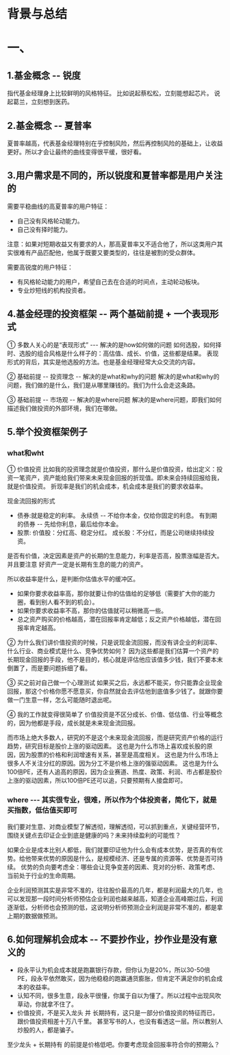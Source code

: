 # 背景与总结


# 一、
## 1.基金概念 -- 锐度
指代基金经理身上比较鲜明的风格特征。
比如说起蔡松松，立刻能想起芯片。
说起葛兰，立刻想到医药。

## 2.基金概念 -- 夏普率
夏普率越高，代表基金经理特别在乎控制风险，然后再控制风险的基础上，让收益更好。所以才会让最终的曲线变得很平缓，很好看。

## 3.用户需求是不同的，所以锐度和夏普率都是用户关注的

需要平稳曲线的高夏普率的用户特征：
* 自己没有风格轮动能力。
* 自己没有择时能力。

注意：如果对短期收益又有要求的人，那高夏普率又不适合他了，所以这类用户其实很难有产品匹配他，他属于既要又要类型的，往往是被割的受众群体。

需要高锐度的用户特征：
* 有风格轮动能力的用户，希望自己去在合适的时间点，主动轮动板块。
* 专业炒短线的机构投资者。

## 4.基金经理的投资框架 -- 两个基础前提 + 一个表现形式
① 多数人关心的是“表现形式” --- 解决的是how如何做的问题
如何选股，如何择时、选股的组合风格是什么样子的：高估值、成长、价值，这些都是结果。
表现形式的背后，其实是他选股的方法。也是基金经理经常大众交流的内容。

② 基础前提 -- 投资理念 -- 解决的是what和why的问题
解决的是what和why的问题，我们做的是什么，我们是从哪里赚钱的。我们为什么会走这条路。

③ 基础前提 -- 市场观 -- 解决的是where问题
解决的是where问题，即我们如何描述我们做投资的外部环境，我们在哪做。

## 5.举个投资框架例子
### what和wht
① 价值投资
比如我的投资理念就是价值投资，那什么是价值投资，给出定义：投资一笔资产，资产能给我们带来未来现金回报的折现值。即未来会持续回报给我，就是价值投资。
折现率是我们的机会成本，机会成本是我们的要求收益率。

现金流回报的形式
* 债券:就是稳定的利率。
永续债 -- 不给你本金，仅给你固定的利息。
有到期的债券 -- 先给你利息，最后给你本金。
* 股票:
价值股：分红高、稳定分红。
成长股：不分红，而是公司继续持续投资。

是否有价值，决定因素是资产的长期的生息能力，利率是否高，股票涨幅是否大。 并且要注意 好资产一定是长期有生息的能力的资产。

所以收益率是什么，是判断你估值水平的缓冲区。
* 如果你要求收益率高，那你就要让你的估值给的足够低（需要扩大你的能力圈，看到别人看不到的机会）。
* 如果你要求收益率不高，那你的估值就可以稍微高一些。
* 总之资产购买的价格越高，潜在回报率肯定越低；反之资产价格越低，潜在回报率肯定越高。

② 为什么我们讲价值投资的时候，只是说现金流回报，而没有讲企业的利润率、什么行业、商业模式是什么、竞争优势如何？
因为这些都是我们估算一个资产的长期现金回报的手段，他不是目的，核心就是评估他应该值多少钱，我们不要本末倒置了，而是要问题拆细了看。

③ 买之前对自己做一个心理测试
如果买之后，永远都不能买，你只能靠企业现金回报，那这个价格你愿不愿意买，你自然就会去评估他到底值多少钱了。就跟你要做一门生意一样，怎么可能随时退出呢。

④ 我的工作就变得很简单了
价值投资是不区分成长、价值、低估值、行业等概念的，因为他都是手段，成长就是未来现金流回报。

而市场上绝大多数人，研究的不是这个未来现金流回报，而是研究资产价格的运行趋势，研究目标是股价上涨的驱动因素。
这也是为什么市场上喜欢成长股的原因，因为股票的价格和利润增速有关系，甚至是高度相关。
这也是为什么市场上很多人不关注分红的原因。因为分工不是价格上涨的强驱动因素。
这也是为什么100倍PE，还有人追高的原因，因为企业赛道、热度、政策、利润、市占都是股价上涨的驱动因素，所以100倍PE还可以追，只要预期有人接盘即可。

### where --- 其实很专业，很难，所以作为个体投资者，简化下，就是买指数，低估值买即可
我们要对生意、对商业模型了解透彻，理解透彻，可以抓到重点，关键经营环节，围绕关键点去印证企业到底是健康的吗？未来持续盈利的可能性？

如果企业是成本比别人都低，我们就要印证他为什么会有成本优势，是否真的有优势。给他带来优势的原因是什么，是规模经济、还是专属的资源等、优势是否可持续。
优势的负向要考虑全：哪些会让竞争变差的因素、竞对的分析、政策考虑、当前处于行业的生命周期。

企业利润预测其实是非常不准的，往往股价最高的几年，都是利润最大的几年，也可以发现那一段时间分析师预估企业利润也越来越高，知道企业高峰期过后，利润逐渐低，分析师也会预测的低，这说明分析师预测企业利润是非常不准的，都是拿上期的数据做预测。

## 6.如何理解机会成本 -- 不要抄作业，抄作业是没有意义的
* 段永平认为机会成本就是跑赢银行存款，但你认为是20%，所以30-50倍PE，段永平依然敢买，因为他稳稳的跑赢通货膨胀，但肯定不满足你的机会成本的收益率。
* 认知不同，很多生意，段永平很懂，你属于自以为懂了。所以过程中出现风吹草动，你就拿不住了。
* 价值投资，不是买入龙头 并 长期持有，这只是一部分价值投资的特征而已，跟价值投资相差十万八千里。
甚至写书的人，也没有看透这一层。所以教别人炒股的人，都是骗子。

至少龙头 + 长期持有 的前提是价格低吧。你要考虑现金回报率符合你的预期么？
